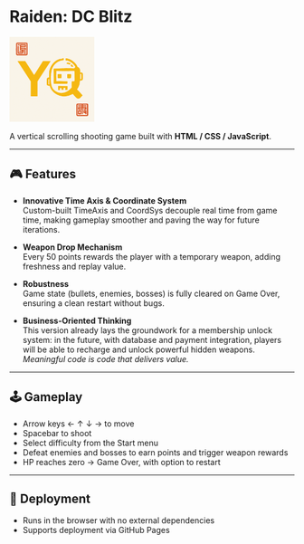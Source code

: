 # Raiden: DC Blitz  

<p align="left">
  <img src="/assets/My-logo.png" alt="Game Logo" width="150">
</p>

A vertical scrolling shooting game built with **HTML / CSS / JavaScript**.  

---

## 🎮 Features  

- **Innovative Time Axis & Coordinate System**  
  Custom-built TimeAxis and CoordSys decouple real time from game time, making gameplay smoother and paving the way for future iterations.  

- **Weapon Drop Mechanism**  
  Every 50 points rewards the player with a temporary weapon, adding freshness and replay value.  

- **Robustness**  
  Game state (bullets, enemies, bosses) is fully cleared on Game Over, ensuring a clean restart without bugs.  

- **Business-Oriented Thinking**  
  This version already lays the groundwork for a membership unlock system: in the future, with database and payment integration, players will be able to recharge and unlock powerful hidden weapons.  
  *Meaningful code is code that delivers value.*  

---

## 🕹️ Gameplay  

- Arrow keys ← ↑ ↓ → to move  
- Spacebar to shoot  
- Select difficulty from the Start menu  
- Defeat enemies and bosses to earn points and trigger weapon rewards  
- HP reaches zero → Game Over, with option to restart  

---

## 🚀 Deployment  

- Runs in the browser with no external dependencies  
- Supports deployment via GitHub Pages  
